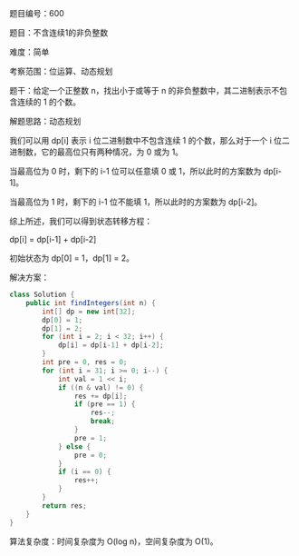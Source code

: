 题目编号：600

题目：不含连续1的非负整数

难度：简单

考察范围：位运算、动态规划

题干：给定一个正整数 n，找出小于或等于 n 的非负整数中，其二进制表示不包含连续的 1 的个数。

解题思路：动态规划

我们可以用 dp[i] 表示 i 位二进制数中不包含连续 1 的个数，那么对于一个 i 位二进制数，它的最高位只有两种情况，为 0 或为 1。

当最高位为 0 时，剩下的 i-1 位可以任意填 0 或 1，所以此时的方案数为 dp[i-1]。

当最高位为 1 时，剩下的 i-1 位不能填 1，所以此时的方案数为 dp[i-2]。

综上所述，我们可以得到状态转移方程：

dp[i] = dp[i-1] + dp[i-2]

初始状态为 dp[0] = 1，dp[1] = 2。

解决方案：

```java
class Solution {
    public int findIntegers(int n) {
        int[] dp = new int[32];
        dp[0] = 1;
        dp[1] = 2;
        for (int i = 2; i < 32; i++) {
            dp[i] = dp[i-1] + dp[i-2];
        }
        int pre = 0, res = 0;
        for (int i = 31; i >= 0; i--) {
            int val = 1 << i;
            if ((n & val) != 0) {
                res += dp[i];
                if (pre == 1) {
                    res--;
                    break;
                }
                pre = 1;
            } else {
                pre = 0;
            }
            if (i == 0) {
                res++;
            }
        }
        return res;
    }
}
```

算法复杂度：时间复杂度为 O(log n)，空间复杂度为 O(1)。